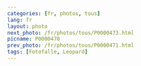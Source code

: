 ```yaml
---
categories: [fr, photos, tous]
lang: fr
layout: photo
next_photo: /fr/photos/tous/P0000473.html
picname: P0000470
prev_photo: /fr/photos/tous/P0000471.html
tags: [Fotofalle, Leopard]
---
```

